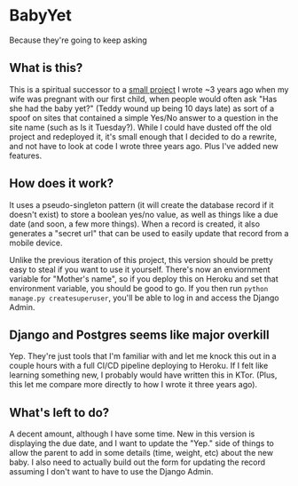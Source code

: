 # BabyYet
Because they're going to keep asking

## What is this?

This is a spiritual successor to a [small project](https://github.com/zachtib/HasAsiaHadTheBabyYet) I wrote ~3 years ago when my wife was pregnant with our first child, when people would often ask "Has she had the baby yet?" (Teddy wound up being 10 days late) as sort of a spoof on sites that contained a simple Yes/No answer to a question in the site name (such as Is it Tuesday?). While I could have dusted off the old project and redeployed it, it's small enough that I decided to do a rewrite, and not have to look at code I wrote three years ago. Plus I've added new features.

## How does it work?
It uses a pseudo-singleton pattern (it will create the database record if it doesn't exist) to store a boolean yes/no value, as well as things like a due date (and soon, a few more things). When a record is created, it also generates a "secret url" that can be used to easily update that record from a mobile device.

Unlike the previous iteration of this project, this version should be pretty easy to steal if you want to use it yourself. There's now an enviornment variable for "Mother's name", so if you deploy this on Heroku and set that environment variable, you should be good to go. If you then run `python manage.py createsuperuser`, you'll be able to log in and access the Django Admin.

## Django and Postgres seems like major overkill
Yep. They're just tools that I'm familiar with and let me knock this out in a couple hours with a full CI/CD pipeline deploying to Heroku. If I felt like learning something new, I probably would have written this in KTor. (Plus, this let me compare more directly to how I wrote it three years ago).

## What's left to do?
A decent amount, although I have some time. New in this version is displaying the due date, and I want to update the "Yep." side of things to allow the parent to add in some details (time, weight, etc) about the new baby. I also need to actually build out the form for updating the record assuming I don't want to have to use the Django Admin.
